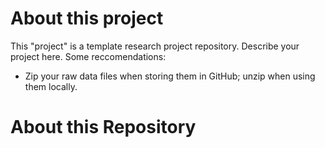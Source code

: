 # About this project
This "project" is a template research project repository. Describe your project here. Some reccomendations: 
* Zip your raw data files when storing them in GitHub; unzip when using them locally. 

# About this Repository

